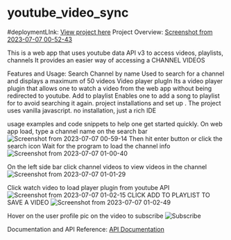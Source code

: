 # youtube_video_sync
#deploymentLInk:
<a href='https://arnold-mwangi.github.io/youtube_video_sync/'>View project here</a>
Project Overview:
[Screenshot from 2023-07-07 00-52-43](https://github.com/Arnold-Mwangi/youtube_video_sync/assets/78974739/367935bf-bac0-4c4c-bba0-b7dcb5a93df9)

This is a web app that uses youtube data API v3 to access videos, playlists, channels
It provides an easier way of accessing a CHANNEL VIDEOS

Features and Usage:
Search Channel by name
  Used to search for a channel and displays a maximum of 50 videos
Video player plugIn
 Its a video player plugin that allows one to watch a video from the web app without being redirected to youtube.
Add to playlist
  Enables one to add a song to playlist for to avoid searching it again.
project installations and set up .
The project uses vanilla javascript. no installation, just a rich IDE

usage examples and code snippets to help one get started quickly.
On web app load, type a channel name on the search bar
![Screenshot from 2023-07-07 00-59-14](https://github.com/Arnold-Mwangi/youtube_video_sync/assets/78974739/b1fa67d6-daa7-4348-a989-97c814dbabcd)
Then hit enter button or click the search icon
Wait for the program to load the channel info
![Screenshot from 2023-07-07 01-00-40](https://github.com/Arnold-Mwangi/youtube_video_sync/assets/78974739/0cb27cd9-c251-4b08-89a9-deff9833ac32)

On the left side bar click channel videos to view videos in the channel
![Screenshot from 2023-07-07 01-01-29](https://github.com/Arnold-Mwangi/youtube_video_sync/assets/78974739/bea45cbf-86ee-4bd2-8c9e-07839015f3cd)

Click watch video to load player plugin from youtube API
![Screenshot from 2023-07-07 01-02-15](https://github.com/Arnold-Mwangi/youtube_video_sync/assets/78974739/9b435bb5-21b6-49bb-a9f6-cadd1d16016c)
 CLICK ADD TO PLAYLIST TO SAVE A VIDEO
 ![Screenshot from 2023-07-07 01-02-49](https://github.com/Arnold-Mwangi/youtube_video_sync/assets/78974739/ba0c21da-35c1-47de-a8d9-e092327102a2)

Hover on the user profile pic on the video to subscribe
<img src="/Pictures/sbscribe.png" alt="Subscribe">


Documentation and API Reference:
<a href='https://developers.google.com/youtube/v3/docs'>API Documentation</a>
